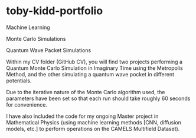 # toby-kidd-portfolio

Machine Learning

Monte Carlo Simulations

Quantum Wave Packet Simulations

Within my CV folder (GitHub CV), you will find two projects performing a Quantum Monte Carlo Simulation in Imaginary Time using the Metropolis Method, and the other simulating a quantum wave pocket in different potentials.

Due to the iterative nature of the Monte Carlo algorithm used, the parameters have been set so that each run should take roughly 60 seconds for convenience.

I have also included the code for my ongoing Master project in Mathematical Physics (using machine learning methods [CNN, diffusion models, etc.] to perform operations on the CAMELS Multifield Dataset).
